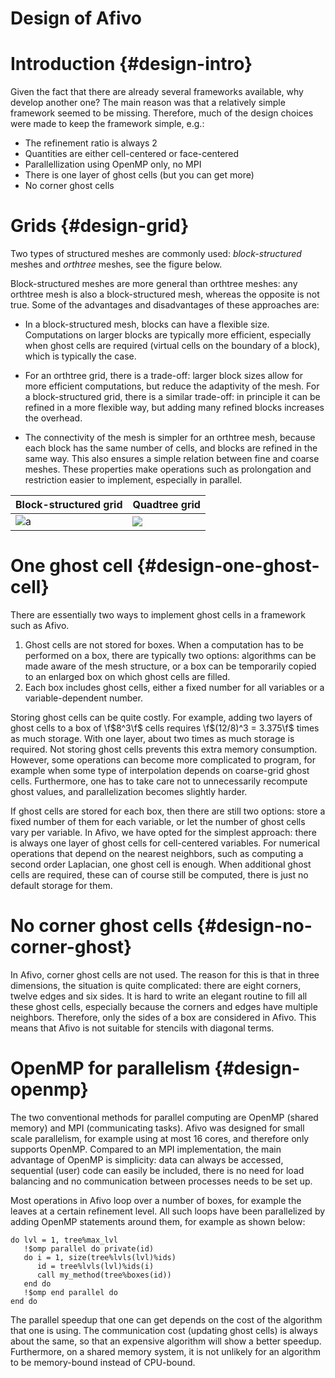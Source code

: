 # Design of Afivo

# Introduction {#design-intro}

Given the fact that there are already several frameworks available, why develop
another one? The main reason was that a relatively simple framework seemed to be
missing. Therefore, much of the design choices were made to keep the framework
simple, e.g.:

* The refinement ratio is always 2
* Quantities are either cell-centered or face-centered
* Parallellization using OpenMP only, no MPI
* There is one layer of ghost cells (but you can get more)
* No corner ghost cells

# Grids {#design-grid}

Two types of structured meshes are commonly used: *block-structured* meshes and
*orthtree* meshes, see the figure below.

Block-structured meshes are more general than orthtree meshes: any orthtree mesh
is also a block-structured mesh, whereas the opposite is not true.
Some of the advantages and disadvantages of these approaches are:

- In a block-structured mesh, blocks can have a flexible size. Computations on
  larger blocks are typically more efficient, especially when ghost cells are
  required (virtual cells on the boundary of a block), which is typically the
  case.

- For an orthtree grid, there is a trade-off: larger block sizes allow for more
  efficient computations, but reduce the adaptivity of the mesh. For a
  block-structured grid, there is a similar trade-off: in principle it can be
  refined in a more flexible way, but adding many refined blocks increases the
  overhead.

- The connectivity of the mesh is simpler for an orthtree mesh, because each
  block has the same number of cells, and blocks are refined in the same way.
  This also ensures a simple relation between fine and coarse meshes. These
  properties make operations such as prolongation and restriction easier to
  implement, especially in parallel.

Block-structured grid | Quadtree grid
---|---
![a](block_structured.png) | ![](quadtree_cex4.png)

# One ghost cell {#design-one-ghost-cell}

There are essentially two ways to implement ghost cells in a framework such as Afivo.

1. Ghost cells are not stored for boxes. When a computation has to be performed
   on a box, there are typically two options: algorithms can be made aware of
   the mesh structure, or a box can be temporarily copied to an enlarged box on
   which ghost cells are filled.
2. Each box includes ghost cells, either a fixed number for all variables or a
   variable-dependent number.

Storing ghost cells can be quite costly. For example, adding two layers of ghost
cells to a box of \f$8^3\f$ cells requires \f$(12/8)^3 = 3.375\f$ times as much
storage. With one layer, about two times as much storage is required. Not
storing ghost cells prevents this extra memory consumption. However, some
operations can become more complicated to program, for example when some type of
interpolation depends on coarse-grid ghost cells. Furthermore, one has to take
care not to unnecessarily recompute ghost values, and parallelization becomes
slightly harder.

If ghost cells are stored for each box, then there are still two options: store
a fixed number of them for each variable, or let the number of ghost cells vary
per variable. In Afivo, we have opted for the simplest approach: there is always
one layer of ghost cells for cell-centered variables. For numerical operations
that depend on the nearest neighbors, such as computing a second order
Laplacian, one ghost cell is enough. When additional ghost cells are required,
these can of course still be computed, there is just no default storage for
them.

# No corner ghost cells {#design-no-corner-ghost}

In Afivo, corner ghost cells are not used.
The reason for this is that in three dimensions, the situation is quite
complicated: there are eight corners, twelve edges and six sides.
It is hard to write an elegant routine to fill all these ghost cells, especially
because the corners and edges have multiple neighbors.
Therefore, only the sides of a box are considered in Afivo.
This means that Afivo is not suitable for stencils with diagonal terms.

# OpenMP for parallelism {#design-openmp}

The two conventional methods for parallel computing are OpenMP (shared memory)
and MPI (communicating tasks).
Afivo was designed for small scale parallelism, for example using at most 16
cores, and therefore only supports OpenMP.
Compared to an MPI implementation, the main advantage of OpenMP is simplicity:
data can always be accessed, sequential (user) code can easily be included,
there is no need for load balancing and no communication between processes needs
to be set up.

Most operations in Afivo loop over a number of boxes, for example the leaves at
a certain refinement level.
All such loops have been parallelized by adding OpenMP statements around them,
for example as shown below:

    do lvl = 1, tree%max_lvl
       !$omp parallel do private(id)
       do i = 1, size(tree%lvls(lvl)%ids)
          id = tree%lvls(lvl)%ids(i)
          call my_method(tree%boxes(id))
       end do
       !$omp end parallel do
    end do

The parallel speedup that one can get depends on the cost of the algorithm that
one is using. The communication cost (updating ghost cells) is always about the
same, so that an expensive algorithm will show a better speedup. Furthermore, on
a shared memory system, it is not unlikely for an algorithm to be memory-bound
instead of CPU-bound.
